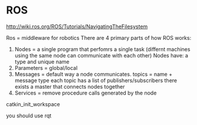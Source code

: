 # ROS

http://wiki.ros.org/ROS/Tutorials/NavigatingTheFilesystem

Ros = middleware for robotics
There are 4 primary parts of how ROS works:
1. Nodes = a single program that perfomrs a single task (differnt machines using the same node can communicate with each other)
Nodes have: a type and unique name
2. Parameters = global/local 
3. Messages = default way a node communicates. 
topics = name + message type
each topic has a list of publishers/subscribers
there exists a master that connects nodes together
4. Services = remove procedure calls generated by the node


catkin_init_workspace

you should use rqt 
